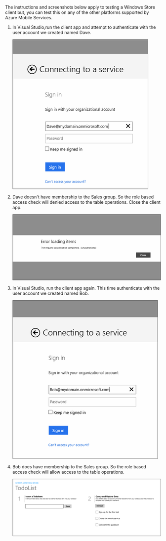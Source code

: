 
The instructions and screenshots below apply to testing a Windows Store client but, you can test this on any of the other platforms supported by Azure Mobile Services. 

1. In Visual Studio,run the client app and attempt to authenticate with the user account we created named Dave. 

    ![](./media/mobile-services-aad-rbac-test-app/dave-login.png)

2. Dave doesn't have membership to the Sales group. So the role based access check will denied access to the table operations. Close the client app.

    ![](./media/mobile-services-aad-rbac-test-app/unauthorized.png)

3. In Visual Studio, run the client app again. This time authenticate with the user account we created named Bob.

    ![](./media/mobile-services-aad-rbac-test-app/bob-login.png)

4. Bob does have membership to the Sales group. So the role based access check will allow access to the table operations.

    ![](./media/mobile-services-aad-rbac-test-app/success.png)


